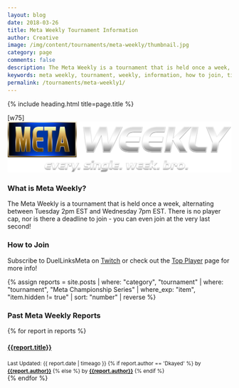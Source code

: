 ```yaml
---
layout: blog
date: 2018-03-26
title: Meta Weekly Tournament Information
author: Creative
image: /img/content/tournaments/meta-weekly/thumbnail.jpg
category: page
comments: false
description: The Meta Weekly is a tournament that is held once a week, alternating between Tuesday 2pm EST and Wednesday 7pm EST. There is no player cap, nor is there a deadline to join. You can even join at the very last second! Read up on how to join the meta weekly here.
keywords: meta weekly, tournament, weekly, information, how to join, time, rules, reports
permalink: /tournaments/meta-weekly1/
---
```


{% include heading.html title=page.title %}

[w75]
![](/img/content/tournaments/meta-weekly/banner.png)

### What is Meta Weekly?
The Meta Weekly is a tournament that is held once a week, alternating between Tuesday 2pm EST and Wednesday 7pm EST. There is no player cap, nor is there a deadline to join - you can even join at the very last second!

### How to Join
Subscribe to DuelLinksMeta on [Twitch](https://www.twitch.tv/duellinksmeta) or check out the [Top Player](/community/) page for more info!
  
{% assign reports = site.posts | where: "category", "tournament" | where: "tournament", "Meta Championship Series" | where_exp: "item", "item.hidden != true" | sort: "number" | reverse %}

<div class="section">
    <h3>Past Meta Weekly Reports</h3>
    <div class="row card-collection">
        {% for report in reports %}
            <div class="col-sm-6 col-12 card-deck">  
                <div class="card">
                    <div class="card-block text-white">
                    <a href="{{report.url}}">
                        <h4 class="card-title">{{report.title}}</h4>
                    </a>
                    <div class="text-white">
                        <small class="text-muted">Last Updated: {{ report.date | timeago }}
                        {% if report.author == 'Dkayed' %}
                        by <b><a class="text-danger" href="/authors/{{report.author}}">{{report.author}}</a></b> {% else %}
                        by <b><a class="text-warning" href="/authors/{{report.author}}">{{report.author}}</a></b> {% endif %}
                        </small>
                    </div>
                    </div>
                </div>
            </div>
        {% endfor %}
    </div>     
</div>